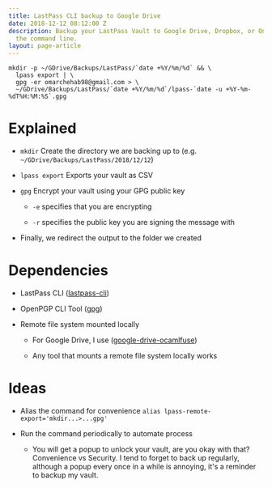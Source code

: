```yaml
---
title: LastPass CLI backup to Google Drive
date: 2018-12-12 08:12:00 Z
description: Backup your LastPass Vault to Google Drive, Dropbox, or OneDrive using
  the command line.
layout: page-article
---
```


    mkdir -p ~/GDrive/Backups/LastPass/`date +%Y/%m/%d` && \
      lpass export | \
      gpg -er omarchehab98@gmail.com > \
      ~/GDrive/Backups/LastPass/`date +%Y/%m/%d`/lpass-`date -u +%Y-%m-%dT%H:%M:%S`.gpg

# Explained

* `mkdir` Create the directory we are backing up to (e.g. `~/GDrive/Backups/LastPass/2018/12/12`)

* `lpass export` Exports your vault as CSV

* `gpg` Encrypt your vault using your GPG public key

  * `-e` specifies that you are encrypting

  * `-r` specifies the public key you are signing the message with

* Finally, we redirect the output to the folder we created

# Dependencies

* LastPass CLI ([lastpass-cli](https://github.com/lastpass/lastpass-cli))

* OpenPGP CLI Tool ([gpg](https://www.gnupg.org))

* Remote file system mounted locally

  * For Google Drive, I use ([google-drive-ocamlfuse](https://github.com/astrada/google-drive-ocamlfuse))

  * Any tool that mounts a remote file system locally works

# Ideas

* Alias the command for convenience `alias lpass-remote-export='mkdir...>...gpg'`

* Run the command periodically to automate process

  * You will get a popup to unlock your vault, are you okay with that? Convenience vs Security. I tend to forget to back up regularly, although a popup every once in a while is annoying, it's a reminder to backup my vault.